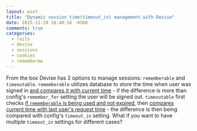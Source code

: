 ```yaml
---
layout: post
title: "Dynamic session time(timeout_in) management with Devise"
date: 2015-11-29 18:40:16 -0500
comments: true
categories: 
  - rails
  - devise
  - sessions
  - cookies
  - rememberme
---
```


From the box Devise has 2 options to manage sessions: `rememberable` and `timeoutable`. `rememberable` utilizes database to store the time when user was signed in [and compares it with current time](https://github.com/plataformatec/devise/blob/v3.2/lib/devise/models/rememberable.rb#L67) - if the difference is more than config's `remember_for` setting the user will be signed out. `timeoutable` first checks [if `rememberable` is being used and not expired](https://github.com/plataformatec/devise/blob/v3.2/lib/devise/models/timeoutable.rb#L29), then [compares current time with last user's request time](https://github.com/plataformatec/devise/blob/v3.2/lib/devise/models/timeoutable.rb#L30) - the difference is then being compared with config's `timeout_in` setting. What if you want to have multiple `timeout_in` settings for different cases?
<!-- more -->

